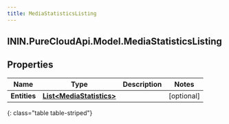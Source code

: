 ```yaml
---
title: MediaStatisticsListing
---
```

## ININ.PureCloudApi.Model.MediaStatisticsListing

## Properties

|Name | Type | Description | Notes|
|------------ | ------------- | ------------- | -------------|
| **Entities** | [**List&lt;MediaStatistics&gt;**](MediaStatistics.html) |  | [optional] |
{: class="table table-striped"}


